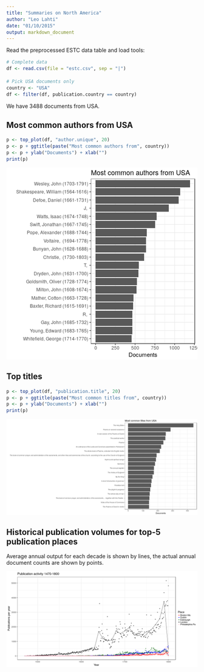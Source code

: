 ```yaml
---
title: "Summaries on North America"
author: "Leo Lahti"
date: "01/10/2015"
output: markdown_document
---
```


Read the preprocessed ESTC data table and load tools:





```r
# Complete data
df <- read.csv(file = "estc.csv", sep = "|")

# Pick USA documents only
country <- "USA"
df <- filter(df, publication.country == country)
```

We have 3488 documents from USA.


## Most common authors from USA


```r
p <- top_plot(df, "author.unique", 20)
p <- p + ggtitle(paste("Most common authors from", country))
p <- p + ylab("Documents") + xlab("")
print(p)
```

![plot of chunk NAtopauth](figure/NAtopauth-1.png) 


## Top titles 


```r
p <- top_plot(df, "publication.title", 20)
p <- p + ggtitle(paste("Most common titles from", country))
p <- p + ylab("Documents") + xlab("")
print(p)
```

![plot of chunk NAtoptitles](figure/NAtoptitles-1.png) 



## Historical publication volumes for top-5 publication places

Average annual output for each decade is shown by lines, the actual annual document counts are shown by points. 

![plot of chunk NApubvols](figure/NApubvols-1.png) 









